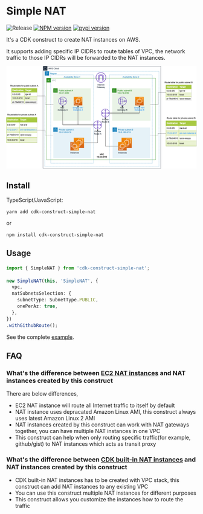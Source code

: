 # Simple NAT

![Release](https://github.com/zxkane/snat/workflows/Release/badge.svg)
[![NPM version](http://img.shields.io/npm/v/cdk-construct-simple-nat.svg?style=flat-square)](https://www.npmjs.com/package/cdk-construct-simple-nat)
[![pypi version](http://img.shields.io/pypi/v/zxkane.cdk-construct-simple-nat.svg?style=flat-square)](https://pypi.org/project/zxkane.cdk-construct-simple-nat/)

It's a CDK construct to create NAT instances on AWS. 

It supports adding specific IP CIDRs to route tables of VPC, the network traffic to those IP CIDRs will be forwarded to the NAT instances.

![Arch diagram](arch.png)

## Install
TypeScript/JavaScript:

```shell
yarn add cdk-construct-simple-nat
```

or

```shell
npm install cdk-construct-simple-nat
```

## Usage

```ts
import { SimpleNAT } from 'cdk-construct-simple-nat';

new SimpleNAT(this, 'SimpleNAT', {
  vpc,
  natSubnetsSelection: {
    subnetType: SubnetType.PUBLIC,
    onePerAz: true,
  },
})
.withGithubRoute();
```

See the complete [example](example/).

## FAQ
### What's the difference between [EC2 NAT instances][nat-instances] and NAT instances created by this construct

There are below differences,

- EC2 NAT instance will route all Internet traffic to itself by default
- NAT instance uses depracated Amazon Linux AMI, this construct always uses latest Amazon Linux 2 AMI
- NAT instances created by this construct can work with NAT gateways together, you can have multiple NAT instances in one VPC
- This construct can help when only routing specific traffic(for example, github/gist) to NAT instances which acts as transit proxy 

### What's the difference between [CDK built-in NAT instances][cdk-ec2-nat-instances] and NAT instances created by this construct

- CDK built-in NAT instances has to be created with VPC stack, this construct can add NAT instances to any existing VPC
- You can use this construct multiple NAT instances for different purposes
- This construct allows you customize the instances how to route the traffic

[nat-instances]: https://docs.aws.amazon.com/cdk/api/latest/docs/aws-ec2-readme.html#using-nat-instances
[cdk-ec2-nat-instances]: https://docs.aws.amazon.com/cdk/api/latest/docs/aws-ec2-readme.html#using-nat-instances